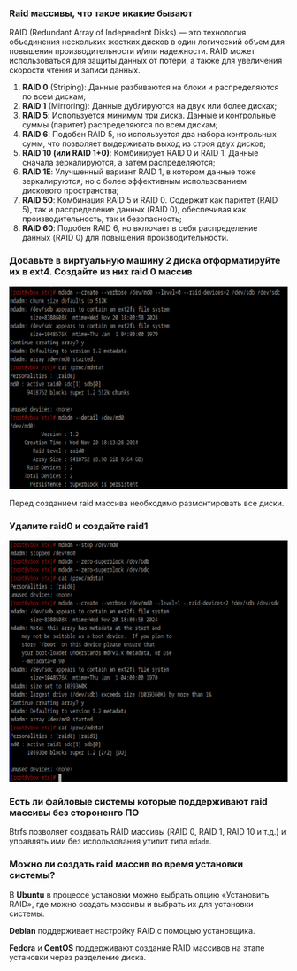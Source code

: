 ### Raid массивы, что такое икакие бывают
RAID (Redundant Array of Independent Disks) — это технология объединения нескольких жестких дисков в один логический 
объем для повышения производительности и/или надежности. RAID может использоваться для защиты данных от потери, а также 
для увеличения скорости чтения и записи данных.

1. **RAID 0** (Striping): Данные разбиваются на блоки и распределяются по всем дискам;
2. **RAID 1** (Mirroring): Данные дублируются на двух или более дисках;
3. **RAID 5**: Используется минимум три диска. Данные и контрольные суммы (паритет) распределяются по всем дискам;
4. **RAID 6**: Подобен RAID 5, но используется два набора контрольных сумм, что позволяет выдерживать выход из строя двух дисков;
5. **RAID 10 (или RAID 1+0)**: Комбинирует RAID 0 и RAID 1. Данные сначала зеркалируются, а затем распределяются;
6. **RAID 1E**: Улучшенный вариант RAID 1, в котором данные тоже зеркалируются, но с более эффективным использованием
   дискового пространства;
7. **RAID 50**: Комбинация RAID 5 и RAID 0. Содержит как паритет (RAID 5), так и распределение данных (RAID 0), обеспечивая
   как производительность, так и безопасность;
8. **RAID 60**: Подобен RAID 6, но включает в себя распределение данных (RAID 0) для повышения производительности.

### Добавьте в виртуальную машину 2 диска отформатируйте их в ext4. Создайте из них raid 0 массив

![image22.png](images/image22.png)

Перед созданием raid массива необходимо размонтировать все диски.

### Удалите raid0 и создайте raid1

![image24.png](images/image24.png)

### Есть ли файловые системы которые поддерживают raid массивы без стороненго ПО
Btrfs позволяет создавать RAID массивы (RAID 0, RAID 1, RAID 10 и т.д.) и управлять ими без использования утилит типа `mdadm`.

### Можно ли создать raid массив во время установки системы?
В **Ubuntu** в процессе установки можно выбрать опцию «Установить RAID», где можно создать массивы и выбрать их для 
установки системы.

**Debian** поддерживает настройку RAID с помощью установщика.

**Fedora** и **CentOS** поддерживают создание RAID массивов на этапе установки через разделение диска.
